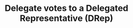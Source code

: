 ---
id: delegate to a drep
sidebar_label: Delegate votes to a DRep
title: Delegate votes to a Delegated Representative (DRep)
sidebar_position: 2
description: How to delegate votes to a DRep.
keywords: [Governance, DREP, Delegat votes, Delegated representative, CIP1694]
---